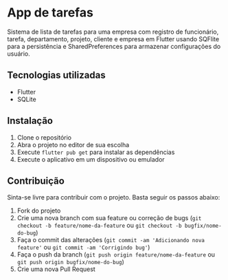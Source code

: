 # App de tarefas

Sistema de lista de tarefas para uma empresa com registro de funcionário, tarefa, departamento, projeto, cliente e empresa em Flutter usando SQFlite para a persistência e SharedPreferences para armazenar configurações do usuário.

## Tecnologias utilizadas

- Flutter
- SQLite

## Instalação

1. Clone o repositório
2. Abra o projeto no editor de sua escolha
3. Execute `flutter pub get` para instalar as dependências
4. Execute o aplicativo em um dispositivo ou emulador

## Contribuição

Sinta-se livre para contribuir com o projeto. Basta seguir os passos abaixo:

1. Fork do projeto
2. Crie uma nova branch com sua feature ou correção de bugs (`git checkout -b feature/nome-da-feature` ou `git checkout -b bugfix/nome-do-bug`)
3. Faça o commit das alterações (`git commit -am 'Adicionando nova feature'` ou `git commit -am 'Corrigindo bug'`)
4. Faça o push da branch (`git push origin feature/nome-da-feature` ou `git push origin bugfix/nome-do-bug`)
5. Crie uma nova Pull Request